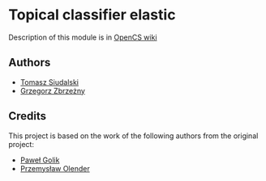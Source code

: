 # Topical classifier elastic
Description of this module is in [OpenCS wiki](https://github.com/OpenCS-ontology/OpenCS/wiki/KG-pipeline#topical-classifier)

## Authors

- [Tomasz Siudalski](https://github.com/tsiudalski)
- [Grzegorz Zbrzeżny](https://github.com/grzegorzZ1)

## Credits

This project is based on the work of the following authors from the original project:

- [Paweł Golik](https://github.com/Shaveek23)
- [Przemysław Olender](https://github.com/przemekolender)
